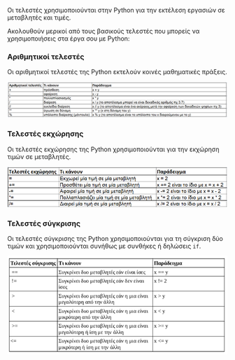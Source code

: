 Οι τελεστές χρησιμοποιούνται στην Python για την εκτέλεση εργασιών σε μεταβλητές και τιμές.

Ακολουθούν μερικοί από τους βασικούς τελεστές που μπορείς να χρησιμοποιήσεις στα έργα σου με Python:

### Αριθμητικοί τελεστές

Οι αριθμητικοί τελεστές της Python εκτελούν κοινές μαθηματικές πράξεις.

![Ένας πίνακας που δείχνει τους ακόλουθους αριθμητικούς τελεστές: ο + εκτελεί πρόσθεση. ο - εκτελεί αφαίρεση. ο *εκτελεί πολλαπλασιασμό. ο / εκτελεί διαίρεση. ο // εκτελεί ευκλείδια διαίρεση όπου η απάντηση είναι ακέραιος αφαιρώντας τα δεκαδικά ψηφία. ο** εκτελεί ύψωση σε δύναμη. ο % εκτελεί τη συνάρτηση μοντούλο (επιστρέφει το υπόλοιπο της ευκλείδιας διαίρεσης).](images/arithmetic_operators.png)

### Τελεστές εκχώρησης

Οι τελεστές εκχώρησης της Python χρησιμοποιούνται για την εκχώρηση τιμών σε μεταβλητές.

![Ένας πίνακας που δείχνει τους ακόλουθους τελεστές εκχώρησης: ο = εκχωρεί μια τιμή ίση με μια μεταβλητή. ο += προσθέτει μια τιμή στη μεταβλητή. ο -= αφαιρεί μια τιμή από τη μεταβλητή. ο *= πολλαπλασιάζει μια τιμή με τη μεταβλητή. ο /= διαιρεί μια τιμή από τη μεταβλητή.](images/assignment_operators.png)

### Τελεστές σύγκρισης

Οι τελεστές σύγκρισης της Python χρησιμοποιούνται για τη σύγκριση δύο τιμών και χρησιμοποιούνται συνήθως με συνθήκες ή δηλώσεις `if`.

![Ένας πίνακας που δείχνει τους ακόλουθους τελεστές σύγκρισης: ο == συγκρίνει δύο τιμές για να δει αν είναι ίσες. O != συγκρίνει δύο τιμές για να δει αν δεν είναι ίσες. O < συγκρίνει δύο τιμές για να δει αν η μία είναι μικρότερη από την άλλη. O > συγκρίνει δύο τιμές για να δει αν η μία είναι μεγαλύτερη από την άλλη. O >= συγκρίνει δύο τιμές για να δει αν η μία είναι μεγαλύτερη ή ίση με μια άλλη. O <= συγκρίνει δύο τιμές για να δει αν η μία είναι μικρότερη ή ίση με μια άλλη.](images/comparison_operators.png)
